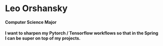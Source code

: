 # Leo Orshansky
#### Computer Science Major
#### I want to sharpen my Pytorch / Tensorflow workflows so that in the Spring I can be super on top of my projects.